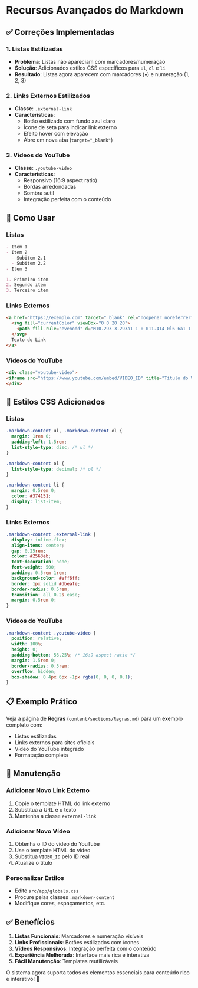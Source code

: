 # Recursos Avançados do Markdown

## ✅ Correções Implementadas

### 1. Listas Estilizadas
- **Problema**: Listas não apareciam com marcadores/numeração
- **Solução**: Adicionados estilos CSS específicos para `ul`, `ol` e `li`
- **Resultado**: Listas agora aparecem com marcadores (•) e numeração (1, 2, 3)

### 2. Links Externos Estilizados
- **Classe**: `.external-link`
- **Características**:
  - Botão estilizado com fundo azul claro
  - Ícone de seta para indicar link externo
  - Efeito hover com elevação
  - Abre em nova aba (`target="_blank"`)

### 3. Vídeos do YouTube
- **Classe**: `.youtube-video`
- **Características**:
  - Responsivo (16:9 aspect ratio)
  - Bordas arredondadas
  - Sombra sutil
  - Integração perfeita com o conteúdo

## 📝 Como Usar

### Listas
```markdown
- Item 1
- Item 2
  - Subitem 2.1
  - Subitem 2.2
- Item 3

1. Primeiro item
2. Segundo item
3. Terceiro item
```

### Links Externos
```html
<a href="https://exemplo.com" target="_blank" rel="noopener noreferrer" class="external-link">
  <svg fill="currentColor" viewBox="0 0 20 20">
    <path fill-rule="evenodd" d="M10.293 3.293a1 1 0 011.414 0l6 6a1 1 0 010 1.414l-6 6a1 1 0 01-1.414-1.414L14.586 11H3a1 1 0 110-2h11.586l-4.293-4.293a1 1 0 010-1.414z" clip-rule="evenodd"></path>
  </svg>
  Texto do Link
</a>
```

### Vídeos do YouTube
```html
<div class="youtube-video">
<iframe src="https://www.youtube.com/embed/VIDEO_ID" title="Título do Vídeo" frameborder="0" allow="accelerometer; autoplay; clipboard-write; encrypted-media; gyroscope; picture-in-picture" allowfullscreen></iframe>
</div>
```

## 🎨 Estilos CSS Adicionados

### Listas
```css
.markdown-content ul, .markdown-content ol {
  margin: 1rem 0;
  padding-left: 1.5rem;
  list-style-type: disc; /* ul */
}

.markdown-content ol {
  list-style-type: decimal; /* ol */
}

.markdown-content li {
  margin: 0.5rem 0;
  color: #374151;
  display: list-item;
}
```

### Links Externos
```css
.markdown-content .external-link {
  display: inline-flex;
  align-items: center;
  gap: 0.25rem;
  color: #2563eb;
  text-decoration: none;
  font-weight: 500;
  padding: 0.5rem 1rem;
  background-color: #eff6ff;
  border: 1px solid #dbeafe;
  border-radius: 0.5rem;
  transition: all 0.2s ease;
  margin: 0.5rem 0;
}
```

### Vídeos do YouTube
```css
.markdown-content .youtube-video {
  position: relative;
  width: 100%;
  height: 0;
  padding-bottom: 56.25%; /* 16:9 aspect ratio */
  margin: 1.5rem 0;
  border-radius: 0.5rem;
  overflow: hidden;
  box-shadow: 0 4px 6px -1px rgba(0, 0, 0, 0.1);
}
```

## 📋 Exemplo Prático

Veja a página de **Regras** (`content/sections/Regras.md`) para um exemplo completo com:
- Listas estilizadas
- Links externos para sites oficiais
- Vídeo do YouTube integrado
- Formatação completa

## 🔧 Manutenção

### Adicionar Novo Link Externo
1. Copie o template HTML do link externo
2. Substitua a URL e o texto
3. Mantenha a classe `external-link`

### Adicionar Novo Vídeo
1. Obtenha o ID do vídeo do YouTube
2. Use o template HTML do vídeo
3. Substitua `VIDEO_ID` pelo ID real
4. Atualize o título

### Personalizar Estilos
- Edite `src/app/globals.css`
- Procure pelas classes `.markdown-content`
- Modifique cores, espaçamentos, etc.

## ✅ Benefícios

1. **Listas Funcionais**: Marcadores e numeração visíveis
2. **Links Profissionais**: Botões estilizados com ícones
3. **Vídeos Responsivos**: Integração perfeita com o conteúdo
4. **Experiência Melhorada**: Interface mais rica e interativa
5. **Fácil Manutenção**: Templates reutilizáveis

O sistema agora suporta todos os elementos essenciais para conteúdo rico e interativo! 🎉
